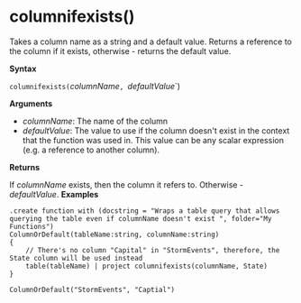 # columnifexists()

Takes a column name as a string and a default value. Returns a reference to the column if it exists, 
otherwise - returns the default value.


**Syntax**

`columnifexists(`*columnName*`, `*defaultValue*`)

**Arguments**

* *columnName*: The name of the column
* *defaultValue*: The value to use if the column doesn't exist in the context that the function was used in.
				  This value can be any scalar expression (e.g. a reference to another column).

**Returns**

If *columnName* exists, then the column it refers to. Otherwise - *defaultValue*.
**Examples**

```kusto
.create function with (docstring = "Wraps a table query that allows querying the table even if columnName doesn't exist ", folder="My Functions")
ColumnOrDefault(tableName:string, columnName:string)
{
	// There's no column "Capital" in "StormEvents", therefore, the State column will be used instead
	table(tableName) | project columnifexists(columnName, State)
}

ColumnOrDefault("StormEvents", "Captial")
```


